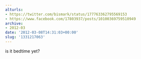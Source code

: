 ```yaml
---
alturls:
- https://twitter.com/bismark/status/177763362795569153
- https://www.facebook.com/17803937/posts/10100369759510949
archive:
- 2012-03
date: '2012-03-08T14:31:03+00:00'
slug: '1331217063'
---
```


is it bedtime yet?

